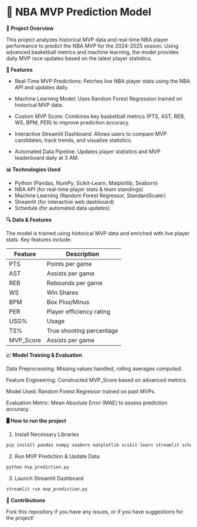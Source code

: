 # 🏀 NBA MVP Prediction Model

**📌 Project Overview**

This project analyzes historical MVP data and real-time NBA player performance to predict the NBA MVP for the 2024-2025 season. Using advanced basketball metrics and machine learning, the model provides daily MVP race updates based on the latest player statistics.

**🚀 Features**

- Real-Time MVP Predictions: Fetches live NBA player stats using the NBA API and updates daily.

- Machine Learning Model: Uses Random Forest Regression trained on historical MVP data.

- Custom MVP Score: Combines key basketball metrics (PTS, AST, REB, WS, BPM, PER) to improve prediction accuracy.

- Interactive Streamlit Dashboard: Allows users to compare MVP candidates, track trends, and visualize statistics.

- Automated Data Pipeline: Updates player statistics and MVP leaderboard daily at 3 AM.


**📊 Technologies Used**

- Python (Pandas, NumPy, Scikit-Learn, Matplotlib, Seaborn)
- NBA API (for real-time player stats & team standings)
- Machine Learning (Random Forest Regressor, StandardScaler)
- Streamlit (for interactive web dashboard)
- Schedule (for automated data updates)

**🔍 Data & Features**

The model is trained using historical MVP data and enriched with live player stats. Key features include:

| Feature | Description |
| ------------- | ------------- |
| PTS | Points per game |
| AST | Assists per game|
| REB | Rebounds per game|
| WS | Win Shares|
| BPM | Box Plus/Minus|
| PER | Player efficiency rating|
| USG% | Usage|
| TS% | True shooting percentage|
| MVP_Score | Assists per game|

**📈 Model Training & Evaluation**

Data Preprocessing: Missing values handled, rolling averages computed.

Feature Engineering: Constructed MVP_Score based on advanced metrics.

Model Used: Random Forest Regressor trained on past MVPs.

Evaluation Metric: Mean Absolute Error (MAE) to assess prediction accuracy.

**🖥️ How to run the project**

1) Install Necessary Libraries

```python
pip install pandas numpy seaborn matplotlib scikit-learn streamlit schedule nba_api
```

2) Run MVP Prediction & Update Data
```python
python mvp_prediction.py
```
3) Launch Streamlit Dashboard
```python
streamlit run mvp_prediction.py
```

**🤝 Contributions**

Fork this repository if you have any issues, or if you have suggestions for the project!



